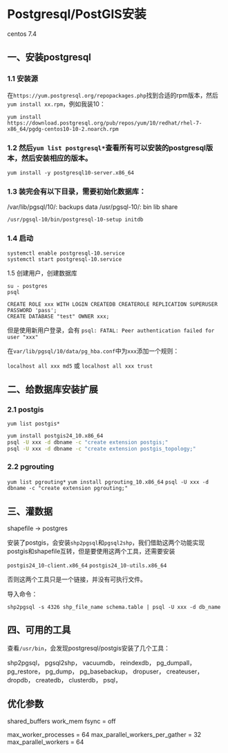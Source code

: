 # Postgresql/PostGIS安装

centos 7.4

## 一、安装postgresql

### 1.1 安装源

在`https://yum.postgresql.org/repopackages.php`找到合适的rpm版本，然后`yum install xx.rpm`，例如我装10：

```lang=bash
yum install https://download.postgresql.org/pub/repos/yum/10/redhat/rhel-7-x86_64/pgdg-centos10-10-2.noarch.rpm
```

### 1.2 然后`yum list postgresql*`查看所有可以安装的postgresql版本，然后安装相应的版本。

`yum install -y postgresql10-server.x86_64`

### 1.3 装完会有以下目录，需要初始化数据库：

/var/lib/pgsql/10/: backups data
/usr/pgsql-10/: bin lib share

`/usr/pgsql-10/bin/postgresql-10-setup initdb`

### 1.4 启动

```lang=bash
systemctl enable postgresql-10.service
systemctl start postgresql-10.service
```

1.5 创建用户，创建数据库

```lang=bash
su - postgres
psql
```

```lang=sql
CREATE ROLE xxx WITH LOGIN CREATEDB CREATEROLE REPLICATION SUPERUSER PASSWORD 'pass';
CREATE DATABASE "test" OWNER xxx;
```

但是使用新用户登录，会有 `psql: FATAL: Peer authentication failed for user "xxx"`

在`var/lib/pgsql/10/data/pg_hba.conf`中为`xxx`添加一个规则：

`localhost all xxx md5` 或 `localhost all xxx trust`

## 二、给数据库安装扩展

### 2.1 postgis

`yum list postgis*`

```sh
yum install postgis24_10.x86_64
psql -U xxx -d dbname -c "create extension postgis;"
psql -U xxx -d dbname -c "create extension postgis_topology;"
```

### 2.2 pgrouting

`yum list pgrouting*`
`yum install pgrouting_10.x86_64`
`psql -U xxx -d dbname -c "create extension pgrouting;"`

## 三、灌数据

shapefile -> postgres

安装了postgis，会安装`shp2pgsql`和`pgsql2shp`，我们借助这两个功能实现postgis和shapefile互转，但是要使用这两个工具，还需要安装

`postgis24_10-client.x86_64`
`postgis24_10-utils.x86_64`

否则这两个工具只是一个链接，并没有可执行文件。

导入命令：

`shp2pgsql -s 4326 shp_file_name schema.table | psql -U xxx -d db_name`

## 四、可用的工具

查看`/usr/bin`，会发现postgresql/postgis安装了几个工具：

shp2pgsql，
pgsql2shp，
vacuumdb，
reindexdb，
pg_dumpall，
pg_restore，
pg_dump，
pg_basebackup，
dropuser，
createuser，
dropdb，
createdb，
clusterdb，
psql，

## 优化参数

shared_buffers
work_mem
fsync = off

max_worker_processes = 64
max_parallel_workers_per_gather = 32
max_parallel_workers = 64